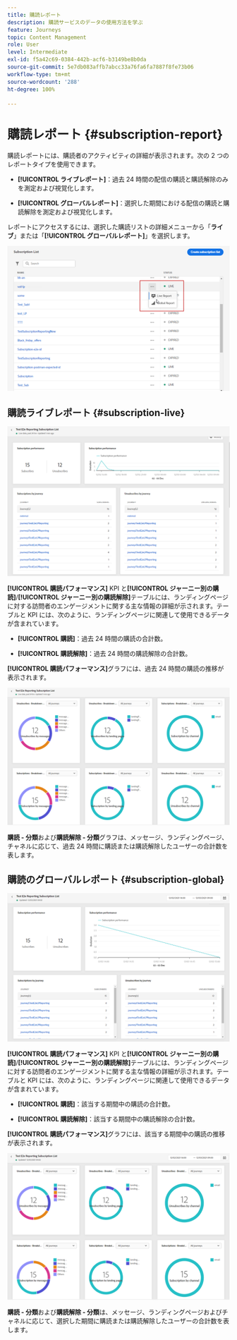 ```yaml
---
title: 購読レポート
description: 購読サービスのデータの使用方法を学ぶ
feature: Journeys
topic: Content Management
role: User
level: Intermediate
exl-id: f5a42c69-0384-442b-acf6-b3149be8b0da
source-git-commit: 5e7db083affb7abcc33a76fa6fa7887f8fe73b06
workflow-type: tm+mt
source-wordcount: '288'
ht-degree: 100%

---
```


# 購読レポート {#subscription-report}

購読レポートには、購読者のアクティビティの詳細が表示されます。次の 2 つのレポートタイプを使用できます。

* **[!UICONTROL ライブレポート]**：過去 24 時間の配信の購読と購読解除のみを測定および視覚化します。

* **[!UICONTROL グローバルレポート]**：選択した期間における配信の購読と購読解除を測定および視覚化します。

レポートにアクセスするには、選択した購読リストの詳細メニューから「**ライブ**」または「**[!UICONTROL グローバルレポート]**」を選択します。

![](assets/subscription_report_6.png)

## 購読ライブレポート {#subscription-live}

![](assets/subscription_report_3.png)

**[!UICONTROL 購読パフォーマンス]** KPI と&#x200B;**[!UICONTROL ジャーニー別の購読]**/**[!UICONTROL ジャーニー別の購読解除]**&#x200B;テーブルには、ランディングページに対する訪問者のエンゲージメントに関する主な情報の詳細が示されます。テーブルと KPI には、次のように、ランディングページに関連して使用できるデータが含まれています。

* **[!UICONTROL 購読]**：過去 24 時間の購読の合計数。

* **[!UICONTROL 購読解除]**：過去 24 時間の購読解除の合計数。

**[!UICONTROL 購読パフォーマンス]**&#x200B;グラフには、過去 24 時間の購読の推移が表示されます。

![](assets/subscription_report_4.png)

**購読 - 分類**&#x200B;および&#x200B;**購読解除 - 分類**&#x200B;グラフは、メッセージ、ランディングページ、チャネルに応じて、過去 24 時間に購読または購読解除したユーザーの合計数を表します。

## 購読のグローバルレポート {#subscription-global}

![](assets/subscription_report_1.png)

**[!UICONTROL 購読パフォーマンス]** KPI と&#x200B;**[!UICONTROL ジャーニー別の購読]**/**[!UICONTROL ジャーニー別の購読解除]**&#x200B;テーブルには、ランディングページに対する訪問者のエンゲージメントに関する主な情報の詳細が示されます。テーブルと KPI には、次のように、ランディングページに関連して使用できるデータが含まれています。

* **[!UICONTROL 購読]**：該当する期間中の購読の合計数。

* **[!UICONTROL 購読解除]**：該当する期間中の購読解除の合計数。

**[!UICONTROL 購読パフォーマンス]**&#x200B;グラフには、該当する期間中の購読の推移が表示されます。

![](assets/subscription_report_2.png)

**購読 - 分類**&#x200B;および&#x200B;**購読解除 - 分類**&#x200B;は、メッセージ、ランディングページおよびチャネルに応じて、選択した期間に購読または購読解除したユーザーの合計数を表します。
